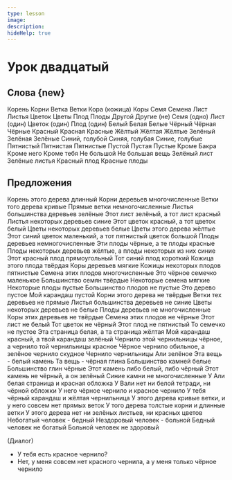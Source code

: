 ```yaml
---
type: lesson
image:
description:
hideHelp: true
---
```


# Урок двадцатый

## Слова {new}

Корень
Корни
Ветка
Ветки
Кора (кожица)
Коры
Семя
Семена
Лист
Листья
Цветок
Цветы
Плод
Плоды
Другой
Другие (не)
Семя (одно)
Лист (один)
Цветок (один)
Плод (один)
Белый
Белая
Белые
Чёрный
Чёрная
Чёрные
Красный
Красная
Красные
Жёлтый
Жёлтая
Жёлтые
Зелёный
Зелёная
Зелёные
Синий, голубой
Синяя, голубая
Синие, голубые
Пятнистый
Пятнистая
Пятнистые
Пустой
Пустая
Пустые
Кроме Бакра
Кроме него
Кроме тебя
Не большой
Не большая вещь
Зелёный лист
Зелёные листья
Красный плод
Красные плоды

## Предложения

Корень этого дерева длинный
Корни деревьев многочисленные
Ветки того дерева кривые
Прямые ветки немногочисленные
Листья большинства деревьев зелёные
Этот лист зелёный, а тот лист красный
Листья некоторых деревьев синие
Этот цветок красный, а тот цветок белый
Цветы некоторых деревьев белые
Цветы этого дерева жёлтые
Этот синий цветок маленький, а тот пятнистый цветок большой
Плоды деревьев немногочисленные
Эти плоды чёрные, а те плоды красные
Плоды некоторых деревьев жёлтые, а плоды некоторых из них синие
Этот красный плод прямоугольный
Тот синий плод короткий
Кожица этого плода твёрдая
Коры деревьев мягкие
Кожицы некоторых плодов пятнистые
Семена этих плодов многочисленные
Это чёрное семечко маленькое
Большинство семян твёрдые
Некоторые семена мягкие
Некоторые плоды пустые
Большинство плодов не пустые
Это дерево пустое
Мой карандаш пустой
Корни этого дерева не твёрдые
Ветки тех деревьев не прямые
Листья большинства деревьев не синие
Цветы некоторых деревьев не белые
Плоды деревьев не многочисленные
Коры этих деревьев не твёрдые
Семена этих плодов не чёрные
Этот лист не белый
Тот цветок не чёрный
Этот плод не пятнистый
То семечко не пустое
Эта страница белая, а та страница жёлтая
Мой карандаш красный, а твой карандаш зелёный
Чернило этой чернильницы чёрное, а чернило той чернильницы красное
Чёрное чернило обильное, а зелёное чернило скудное
Чернило чернильницы Али зелёное
Эта вещь - белый камень
Та вещь - чёрная глина
Большинство камней белые
Большинство глин чёрные
Этот камень либо белый, либо чёрный
Этот камень не чёрный, а он зелёный
Синие камни не многочисленные
У Али белая страница и красная обложка
У Вали нет ни белой тетради, ни чёрной обложки
У него чёрное чернило и красное чернило
У тебя чёрный карандаш и жёлтая чернильница
У этого дерева кривые ветки, и у него совсем нет прямых веток
У того дерева толстые корни и длинные ветки
У этого дерева нет ни зелёных листьев, ни красных цветов
Небогатый человек - бедный
Нездоровый человек - больной
Бедный человек не богатый
Больной человек не здоровый

(Диалог)

- У тебя есть красное чернило?
- Нет, у меня совсем нет красного чернила, а у меня только чёрное чернило
